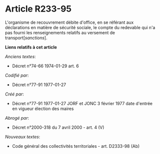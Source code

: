 # Article R233-95

L'organisme de recouvrement débite d'office, en se référant aux déclarations en matière de sécurité sociale, le compte du
redevable qui n'a pas fourni les renseignements relatifs au versement de transport[*sanctions*].

**Liens relatifs à cet article**

_Anciens textes_:

  - Décret n°74-66 1974-01-29 art. 6

_Codifié par_:

  - Décret n°77-91 1977-01-27

_Créé par_:

  - Décret n°77-91 1977-01-27 JORF et JONC 3 février 1977 date d'entrée en vigueur élection des maires

_Abrogé par_:

  - Décret n°2000-318 du 7 avril 2000 - art. 4 (V)

_Nouveaux textes_:

  - Code général des collectivités territoriales - art. D2333-98 (Ab)
